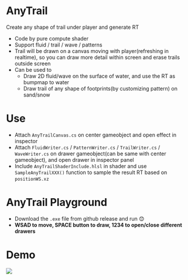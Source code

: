 # AnyTrail
Create any shape of trail under player and generate RT
-  Code by pure compute shader
- Support fluid / trail / wave / patterns
- Trail will be drawn on a canvas moving with player(refreshing in realtime), so you can draw more detail within screen and erase trails outside screen
- Can be used to 
    - Draw 2D fluid/wave on the surface of water, and use the RT as bumpmap to water
    - Draw trail of any shape of footprints(by customizing pattern) on sand/snow

# Use
- Attach `AnyTrailCanvas.cs` on center gameobject and open effect in inspector
- Attach `FluidWriter.cs` / `PatternWriter.cs` / `TrailWriter.cs` / `WaveWriter.cs` on drawer gameobject(can be same with center gameobject), and open drawer in inspector panel
- Include `AnyTrailShaderInclude.hlsl` in shader and use `SampleAnyTrailXXX()` function to sample the result RT based on `positionWS.xz`


# AnyTrail Playground
- Download the `.exe` file from github release and run 😊
- **WSAD to move, SPACE button to draw, 1234 to open/close different drawers**

# Demo
[![](https://i.ytimg.com/vi/e34BJWlViKs/maxresdefault.jpg)](https://youtu.be/e34BJWlViKs "")